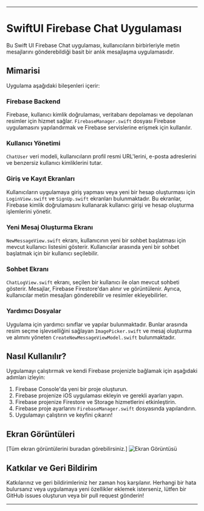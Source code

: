 ***
# SwiftUI Firebase Chat Uygulaması

Bu Swift UI Firebase Chat uygulaması, kullanıcıların birbirleriyle metin mesajlarını gönderebildiği basit bir anlık mesajlaşma uygulamasıdır.

## Mimarisi

Uygulama aşağıdaki bileşenleri içerir:

### Firebase Backend

Firebase, kullanıcı kimlik doğrulaması, veritabanı depolaması ve depolanan resimler için hizmet sağlar. `FirebaseManager.swift` dosyası Firebase uygulamasını yapılandırmak ve Firebase servislerine erişmek için kullanılır.

### Kullanıcı Yönetimi

`ChatUser` veri modeli, kullanıcıların profil resmi URL'lerini, e-posta adreslerini ve benzersiz kullanıcı kimliklerini tutar.

### Giriş ve Kayıt Ekranları

Kullanıcıların uygulamaya giriş yapması veya yeni bir hesap oluşturması için `LoginView.swift` ve `SignUp.swift` ekranları bulunmaktadır. Bu ekranlar, Firebase kimlik doğrulamasını kullanarak kullanıcı girişi ve hesap oluşturma işlemlerini yönetir.

### Yeni Mesaj Oluşturma Ekranı

`NewMessageView.swift` ekranı, kullanıcının yeni bir sohbet başlatması için mevcut kullanıcı listesini gösterir. Kullanıcılar arasında yeni bir sohbet başlatmak için bir kullanıcı seçilebilir.

### Sohbet Ekranı

`ChatLogView.swift` ekranı, seçilen bir kullanıcı ile olan mevcut sohbeti gösterir. Mesajlar, Firebase Firestore'dan alınır ve görüntülenir. Ayrıca, kullanıcılar metin mesajları gönderebilir ve resimler ekleyebilirler.

### Yardımcı Dosyalar

Uygulama için yardımcı sınıflar ve yapılar bulunmaktadır. Bunlar arasında resim seçme işlevselliğini sağlayan `ImagePicker.swift` ve mesaj oluşturma ve alımını yöneten `CreateNewMessageViewModel.swift` bulunmaktadır.

## Nasıl Kullanılır?

Uygulamayı çalıştırmak ve kendi Firebase projenizle bağlamak için aşağıdaki adımları izleyin:

1. Firebase Console'da yeni bir proje oluşturun.
2. Firebase projenize iOS uygulaması ekleyin ve gerekli ayarları yapın.
3. Firebase projenize Firestore ve Storage hizmetlerini etkinleştirin.
4. Firebase proje ayarlarını `FirebaseManager.swift` dosyasında yapılandırın.
5. Uygulamayı çalıştırın ve keyfini çıkarın!

## Ekran Görüntüleri

[Tüm ekran görüntülerini buradan görebilirsiniz.]
![Ekran Görüntüsü](https://raw.githubusercontent.com/doguner1/GitImageData/main/Ekran%20Resmi%202024-05-24%2006.09.20.png)



## Katkılar ve Geri Bildirim

Katkılarınız ve geri bildirimleriniz her zaman hoş karşılanır. Herhangi bir hata bulursanız veya uygulamaya yeni özellikler eklemek isterseniz, lütfen bir GitHub issues oluşturun veya bir pull request gönderin!

*** 
